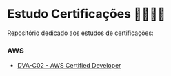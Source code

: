 # Estudo Certificações 👩🏽‍💻✨

Repositório dedicado aos estudos de certificações: 

### AWS

- [DVA-C02 - AWS Certified Developer](/aws/dva-c02/README.md)
